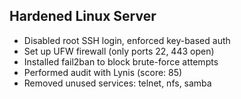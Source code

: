 ## Hardened Linux Server

- Disabled root SSH login, enforced key-based auth
- Set up UFW firewall (only ports 22, 443 open)
- Installed fail2ban to block brute-force attempts
- Performed audit with Lynis (score: 85)
- Removed unused services: telnet, nfs, samba
